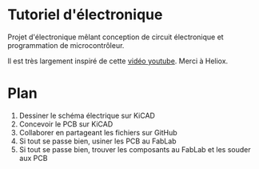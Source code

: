 Tutoriel d'électronique
=======================

Projet d'électronique mêlant conception de circuit électronique et programmation de microcontrôleur.

Il est très largement inspiré de cette [vidéo youtube](https://www.youtube.com/watch?v=KPtmi16cyaA). Merci à Heliox.

# Plan

1. Dessiner le schéma électrique sur KiCAD
2. Concevoir le PCB sur KiCAD
3. Collaborer en partageant les fichiers sur GitHub
4. Si tout se passe bien, usiner les PCB au FabLab
5. Si tout se passe bien, trouver les composants au FabLab et les souder aux PCB
